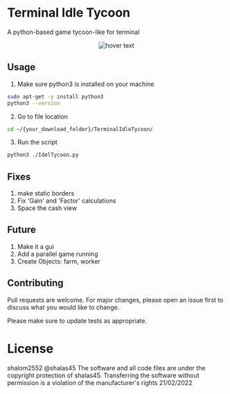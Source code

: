 # Terminal Idle Tycoon
A python-based game tycoon-like for terminal

<p align="center">
  <img src="https://i.ibb.co/jgz57S9/Screenshot-2022-02-21-180649.png" title="hover text">
</p>

## Usage
1. Make sure python3 is installed on your machine
```bash
sudo apt-get -y install python3 
python3 --version
```
2. Go to file location
```bash
cd ~/{your_download_folder}/TerminalIdleTycoon/
```
3. Run the script
```bash
python3 ./IdelTycoon.py
```

## Fixes
  1. make static borders
  2. Fix 'Gain' and 'Factor' calculations
  3. Space the cash view
  
## Future
  1. Make it a gui
  2. Add a parallel game running
  3. Create Objects: farm, worker
  
## Contributing
Pull requests are welcome. For major changes, please open an issue first to discuss what you would like to change.

Please make sure to update tests as appropriate.

# License
shalom2552 @shalas45 The software and all code files are under the copyright protection of shalas45. Transferring the software without permission is a violation of the manufacturer's rights 21/02/2022
